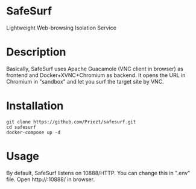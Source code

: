 # SafeSurf
Lightweight Web-browsing Isolation Service

# Description
Basically, SafeSurf uses Apache Guacamole (VNC client in browser) as frontend and Docker+XVNC+Chromium as backend. It opens the URL in Chromium in "sandbox" and let you surf the target site by VNC.

# Installation
```
git clone https://github.com/Priezt/safesurf.git
cd safesurf
docker-compose up -d
```

# Usage
By default, SafeSurf listens on 10888/HTTP. You can change this in ".env" file.
Open http://<your-server-ip>:10888/<target-url> in browser.

